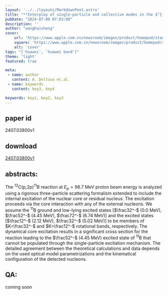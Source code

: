 ```yaml
---
layout: '../../layouts/MarkdownPost.astro'
title: "**Interplay of single-particle and collective modes in the $^{12}$C(p,2p) reaction near 100 MeV**"
pubDate: "2024-07-09 07:03:08"
description: ''
author: "wanghaisheng"
cover:
    url: 'https://www.apple.com.cn/newsroom/images/product/homepod/standard/Apple-HomePod-hero-230118_big.jpg.large_2x.jpg'
    square: 'https://www.apple.com.cn/newsroom/images/product/homepod/standard/Apple-HomePod-hero-230118_big.jpg.large_2x.jpg'
    alt: 'cover'
tags: "['huawei', 'huawei band']" 
theme: 'light'
featured: true

meta:
 - name: author
   content: A. Deltuva et.al.
 - name: keywords
   content: key3, key4

keywords: key1, key2, key3
---
```


## paper id
2407.03800v1
## download
[2407.03800v1](http://arxiv.org/abs/2407.03800v1)
## abstracts:
The $^{12}$C(p,2p)$^{11}$B reaction at $E_p =98.7$ MeV proton beam energy is analyzed using a rigorous three-particle scattering formalism extended to include the internal excitation of the nuclear core or residual nucleus. The excitation proceeds via the core interaction with any of the external nucleons. We assume the $^{11}$B ground and low-lying excited states [$\frac32^-$ (0.0 MeV), $\frac52^-$ (4.45 MeV), $\frac72^-$ (6.74 MeV)] and the excited states [$\frac12^-$ (2.12 MeV), $\frac32^-$ (5.02 MeV)] to be members of $K=\frac32^-$ and $K=\frac12^-$ rotational bands, respectively. The dynamical core excitation results in a significant cross section for the reaction leading to the $\frac52^-$ (4.45 MeV) excited state of $^{11}$B that cannot be populated through the single-particle excitation mechanism. The detailed agreement between the theoretical calculations and data depends on the used optical model parametrizations and the kinematical configuration of the detected nucleons.
## QA:
coming soon
